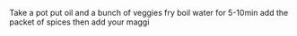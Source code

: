 Take a pot
put oil and a bunch of veggies
fry
boil water for 5-10min
add the packet of spices
then add your maggi
